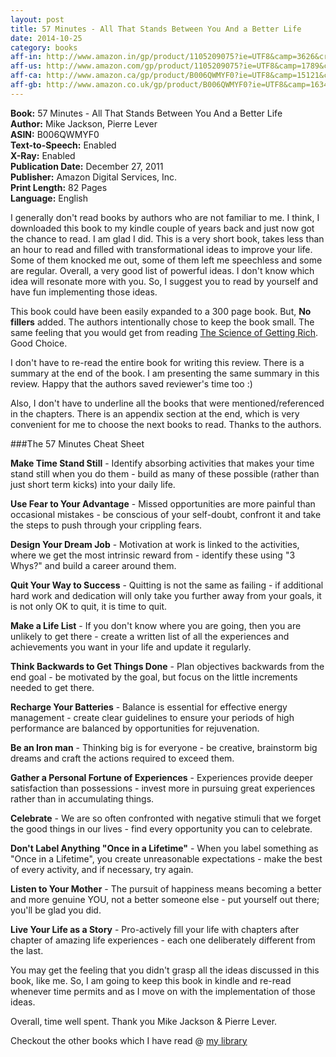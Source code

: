 ```yaml
---
layout: post
title: 57 Minutes - All That Stands Between You And a Better Life
date: 2014-10-25
category: books
aff-in: http://www.amazon.in/gp/product/1105209075?ie=UTF8&camp=3626&creativeASIN=1105209075&linkCode=xm2&tag=smileprem-in-21
aff-us: http://www.amazon.com/gp/product/1105209075?ie=UTF8&camp=1789&creativeASIN=1105209075&linkCode=xm2&tag=smileprem-us-20
aff-ca: http://www.amazon.ca/gp/product/B006QWMYF0?ie=UTF8&camp=15121&creativeASIN=B006QWMYF0&linkCode=xm2&tag=smileprem-ca-20
aff-gb: http://www.amazon.co.uk/gp/product/B006QWMYF0?ie=UTF8&camp=1634&creativeASIN=B006QWMYF0&linkCode=xm2&tag=smileprem-gb-21
---
```


**Book:** 57 Minutes - All That Stands Between You And a Better Life  
**Author:** Mike Jackson, Pierre Lever  
**ASIN:** B006QWMYF0  
**Text-to-Speech:** Enabled  
**X-Ray:** Enabled  
**Publication Date:** December 27, 2011  
**Publisher:** Amazon Digital Services, Inc.  
**Print Length:** 82 Pages  
**Language:** English  

I generally don't read books by authors who are not familiar to me. I think, I downloaded this book to my kindle couple of years back and just now got the chance to read. I am glad I did. This is a very short book, takes less than an hour to read and filled with transformational ideas to improve your life. Some of them knocked me out, some of them left me speechless and some are regular. Overall, a very good list of powerful ideas. I don't know which idea will resonate more with you. So, I suggest you to read by yourself and have fun implementing those ideas.

This book could have been easily expanded to a 300 page book. But, **No fillers** added. The authors intentionally chose to keep the book small. The same feeling that you would get from reading [The Science of Getting Rich](http://www.amazon.com/gp/product/1604598875?ie=UTF8&camp=1789&creativeASIN=1604598875&linkCode=xm2&tag=smileprem-us-20). Good Choice.  

I don't have to re-read the entire book for writing this review. There is a summary at the end of the book. I am presenting the same summary in this review. Happy that the authors saved reviewer's time too :)

Also, I don't have to underline all the books that were mentioned/referenced in the chapters. There is an appendix section at the end, which is very convenient for me to choose the next books to read. Thanks to the authors.

###The 57 Minutes Cheat Sheet

**Make Time Stand Still** - Identify absorbing activities that makes your time stand still when you do them - build as many of these possible (rather than just short term kicks) into your daily life.

**Use Fear to Your Advantage** - Missed opportunities are more painful than occasional mistakes - be conscious of your self-doubt, confront it and take the steps to push through your crippling fears.

**Design Your Dream Job** - Motivation at work is linked to the activities, where we get the most intrinsic reward from - identify these using "3 Whys?" and build a career around them.

**Quit Your Way to Success** - Quitting is not the same as failing - if additional hard work and dedication will only take you further away from your goals, it is not only OK to quit, it is time to quit.

**Make a Life List** - If you don't know where you are going, then you are unlikely to get there - create a written list of all the experiences and achievements you want in your life and update it regularly.

**Think Backwards to Get Things Done** - Plan objectives backwards from the end goal -  be motivated by the goal, but focus on the little increments needed to get there.

**Recharge Your Batteries** - Balance is essential for effective energy management - create clear guidelines to ensure your periods of high performance are balanced by opportunities for rejuvenation.

**Be an Iron man** - Thinking big is for everyone - be creative, brainstorm big dreams and craft the actions required to exceed them.

**Gather a Personal Fortune of Experiences** - Experiences provide deeper satisfaction than possessions - invest more in pursuing great experiences rather than in accumulating things.

**Celebrate** - We are so often confronted with negative stimuli that we forget the good things in our lives - find every opportunity you can to celebrate.

**Don't Label Anything "Once in a Lifetime"** - When you label something as "Once in a Lifetime", you create unreasonable expectations - make the best of every activity, and if necessary, try again.

**Listen to Your Mother** - The pursuit of happiness means becoming a better and more genuine YOU, not a better someone else - put yourself out there; you'll be glad you did.

**Live Your Life as a Story** - Pro-actively fill your life with chapters after chapter of amazing life experiences - each one deliberately different from the last.

You may get the feeling that you didn't grasp all the ideas discussed in this book, like me. So, I am going to keep this book in kindle and re-read whenever time permits and as I move on with the implementation of those ideas. 

Overall, time well spent. Thank you Mike Jackson & Pierre Lever.

Checkout the other books which I have read @ [my library]({{site.url}}/category/books/)  
